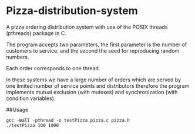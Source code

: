 # Pizza-distribution-system
 A pizza ordering distribution system with use of the POSIX threads (pthreads) package in C.
 
The program accepts two parameters, the first parameter is the number of customers to
service, and the second the seed for reproducing random numbers.

Each order corresponds to one thread.

In these systems we have a large number of orders which are served by one
limited number of service points and distributors therefore the program implements
mutual exclusion (with mutexes) and synchronization (with condition variables).

##Usage

```
gcc -Wall -pthread -o testPizza pizza.c pizza.h
./testPizza 100 1000
```
